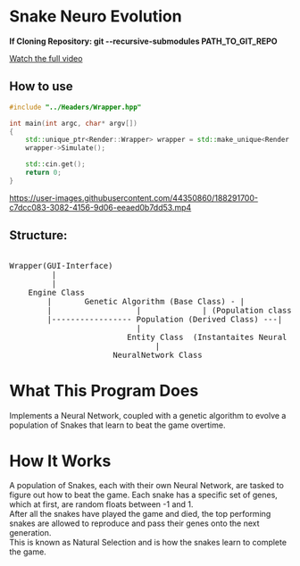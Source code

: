
# Snake Neuro Evolution  
**If Cloning Repository: git --recursive-submodules PATH_TO_GIT_REPO**

[Watch the full video](https://www.youtube.com/watch?v=uu1r35r0DSs&t=240s)

## How to use
```c++
#include "../Headers/Wrapper.hpp"

int main(int argc, char* argv[])
{
	std::unique_ptr<Render::Wrapper> wrapper = std::make_unique<Render::Wrapper>();
	wrapper->Simulate();

	std::cin.get();
	return 0;
}
```



https://user-images.githubusercontent.com/44350860/188291700-c7dcc083-3082-4156-9d06-eeaed0b7dd53.mp4

## Structure:  
<pre>

Wrapper(GUI-Interface)  
	     |  
	     |  
	Engine Class  
		|		Genetic Algorithm (Base Class) - |  
		|				   |             | (Population class Derives from Genetic Algorithm class)  
		|----------------- Population (Derived Class) ---|  
					   	   |					
			   		     Entity Class  (Instantaites Neural Network class inside Entity Class)  
					     	   |  
					  NeuralNetwork Class  
</pre>

# What This Program Does
Implements a Neural Network, coupled with a genetic algorithm to evolve a population of Snakes that learn to beat the game overtime.  

# How It Works
A population of Snakes, each with their own Neural Network, are tasked to figure out how to beat the game. 
Each snake has a specific set of genes, which at first, are random floats between -1 and 1.  
After all the snakes have played the game and died, the top performing snakes are allowed to reproduce and pass their genes onto the next generation.  
This is known as Natural Selection and is how the snakes learn to complete the game.  


